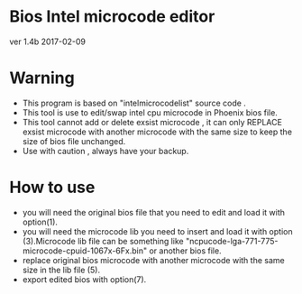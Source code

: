 # Bios Intel microcode editor
ver 1.4b 2017-02-09

# Warning
* This program is based on "intelmicrocodelist" source code .
* This tool is use to edit/swap intel cpu microcode in Phoenix bios file.
* This tool cannot add or delete exsist microcode , it can only REPLACE exsist microcode with another microcode with the same size to keep the size of bios file unchanged.
* Use with caution , always have your backup.

# How to use 
* you will need the original bios file that you need to edit and load it with option(1).
* you will need the microcode lib you need to insert and load it with option (3).Microcode lib file can be something like "ncpucode-lga-771-775-microcode-cpuid-1067x-6Fx.bin" or another bios file.
* replace original bios microcode with another microcode with the same size in the lib file  (5).
* export edited bios with option(7).
